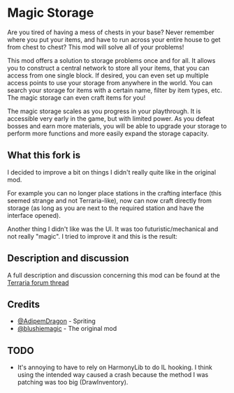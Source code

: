 # Magic Storage

Are you tired of having a mess of chests in your base? Never remember where you put your items, and have to run across your entire house to get from chest to chest? This mod will solve all of your problems!

This mod offers a solution to storage problems once and for all. It allows you to construct a central network to store all your items, that you can access from one single block. If desired, you can even set up multiple access points to use your storage from anywhere in the world. You can search your storage for items with a certain name, filter by item types, etc. The magic storage can even craft items for you!

The magic storage scales as you progress in your playthrough. It is accessible very early in the game, but with limited power. As you defeat bosses and earn more materials, you will be able to upgrade your storage to perform more functions and more easily expand the storage capacity.

## What this fork is

I decided to improve a bit on things I didn't really quite like in the original mod.

For example you can no longer place stations in the crafting interface (this seemed strange and not Terraria-like),
now can now craft directly from storage (as long as you are next to the required station and have the interface opened).

Another thing I didn't like was the UI. It was too futuristic/mechanical and not really "magic". I tried to improve it and this is the result:

## Description and discussion
A full description and discussion concerning this mod can be found at the [Terraria forum thread](https://forums.terraria.org/index.php?threads/magic-storage.56294/)

## Credits
 * [@AdipemDragon](https://forums.terraria.org/index.php?members/adipemdragon.2930/) - Spriting
 * [@blushiemagic](https://github.com/blushiemagic/MagicStorage) - The original mod

## TODO
* It's annoying to have to rely on HarmonyLib to do IL hooking. I think using the intended way caused a crash because the method I was patching was too big (DrawInventory).


 